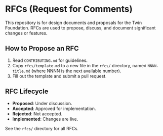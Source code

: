 # RFCs (Request for Comments)

This repository is for design documents and proposals for the Twin Foundation. RFCs are used to propose, discuss, and document significant changes or features.

## How to Propose an RFC

1. Read `CONTRIBUTING.md` for guidelines.
2. Copy `rfcs/template.md` to a new file in the `rfcs/` directory, named `NNNN-title.md` (where NNNN is the next available number).
3. Fill out the template and submit a pull request.

## RFC Lifecycle

- **Proposed**: Under discussion.
- **Accepted**: Approved for implementation.
- **Rejected**: Not accepted.
- **Implemented**: Changes are live.

See the `rfcs/` directory for all RFCs.
